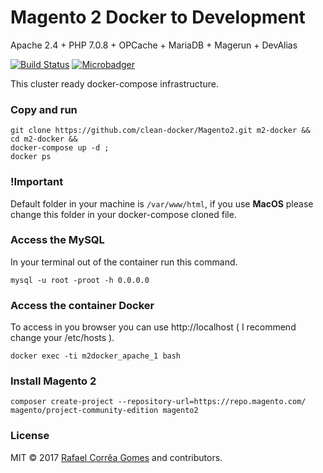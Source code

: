 # Magento 2 Docker to Development

Apache 2.4 + PHP 7.0.8 + OPCache + MariaDB + Magerun + DevAlias

[![Build Status](https://travis-ci.org/clean-docker/Magento2.svg?branch=master)](https://travis-ci.org/clean-docker/Magento2)
[![Microbadger](https://images.microbadger.com/badges/image/rafaelcgstz/magento2.svg)](https://microbadger.com/images/rafaelcgstz/magento2 "Get your own image badge on microbadger.com")

This cluster ready docker-compose infrastructure.

### Copy and run

```
git clone https://github.com/clean-docker/Magento2.git m2-docker &&
cd m2-docker &&
docker-compose up -d ;
docker ps
```

### !Important

Default folder in your machine is `/var/www/html`, if you use **MacOS** please change this folder in your docker-compose cloned file.

### Access the MySQL

In your terminal out of the container run this command.

```
mysql -u root -proot -h 0.0.0.0
```

### Access the container Docker

To access in you browser you can use http://localhost ( I recommend change your /etc/hosts ).

```
docker exec -ti m2docker_apache_1 bash
```

### Install Magento 2

```
composer create-project --repository-url=https://repo.magento.com/ magento/project-community-edition magento2
```

### License

MIT © 2017 [Rafael Corrêa Gomes](https://github.com/rafaelstz/) and contributors.
